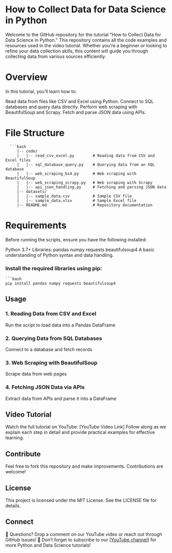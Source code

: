 # How to Collect Data for Data Science in Python

Welcome to the GitHub repository for the tutorial "How to Collect Data for Data Science in Python." This repository contains all the code examples and resources used in the video tutorial. Whether you're a beginner or looking to refine your data collection skills, this content will guide you through collecting data from various sources efficiently.

# Overview
In this tutorial, you’ll learn how to:

Read data from files like CSV and Excel using Python.
Connect to SQL databases and query data directly.
Perform web scraping with BeautifulSoup and Scrapy.
Fetch and parse JSON data using APIs.

# File Structure

      ```bash
         |-- code/
         |   |-- read_csv_excel.py        # Reading data from CSV and Excel files
         |   |-- sql_database_query.py    # Querying data from an SQL database
         |   |-- web_scraping_bs4.py      # Web scraping with BeautifulSoup
         |   |-- web_scraping_scrapy.py   # Web scraping with Scrapy
         |   |-- api_json_handling.py     # Fetching and parsing JSON data
         |-- datasets/
         |   |-- sample_data.csv          # Sample CSV file
         |   |-- sample_data.xlsx         # Sample Excel file
         |-- README.md                    # Repository documentation



# Requirements
Before running the scripts, ensure you have the following installed:

Python 3.7+
Libraries:
pandas
numpy
requests
beautifulsoup4
A basic understanding of Python syntax and data handling.



### Install the required libraries using pip:

    ```bash
    pip install pandas numpy requests beautifulsoup4 


## Usage
###  1. Reading Data from CSV and Excel
Run the script to load data into a Pandas DataFrame

###  2. Querying Data from SQL Databases
Connect to a database and fetch records


###  3. Web Scraping with BeautifulSoup
Scrape data from web pages



###  4. Fetching JSON Data via APIs
Extract data from APIs and parse it into a DataFrame


##  Video Tutorial
Watch the full tutorial on YouTube: [YouTube Video Link]
Follow along as we explain each step in detail and provide practical examples for effective learning.

##  Contribute
Feel free to fork this repository and make improvements. Contributions are welcome!

##  License
This project is licensed under the MIT License. See the LICENSE file for details.

##  Connect
💬 Questions? Drop a comment on our YouTube video or reach out through GitHub Issues!
🔔 Don’t forget to subscribe to our [[YouTube channel](https://www.youtube.com/@yourcareerinit)] for more Python and Data Science tutorials!
